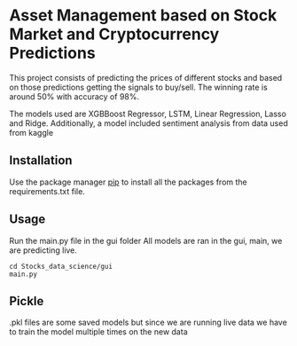 # Asset Management based on Stock Market and Cryptocurrency Predictions
This project consists of predicting the prices of different stocks and based on those predictions getting the signals to buy/sell.
The winning rate is around 50% with accuracy of 98%.

The models used are XGBBoost Regressor, LSTM, Linear Regression, Lasso and Ridge.
Additionally, a model included sentiment analysis from data used from kaggle

## Installation

Use the package manager [pip](https://pip.pypa.io/en/stable/) to install all the packages from the requirements.txt file.


## Usage
Run the main.py file in the gui folder
All models are ran in the gui, main, we are predicting live.
```commandline
cd Stocks_data_science/gui
main.py
```

## Pickle
.pkl files are some saved models but since we are running live data we have to train the model multiple times on the new data
